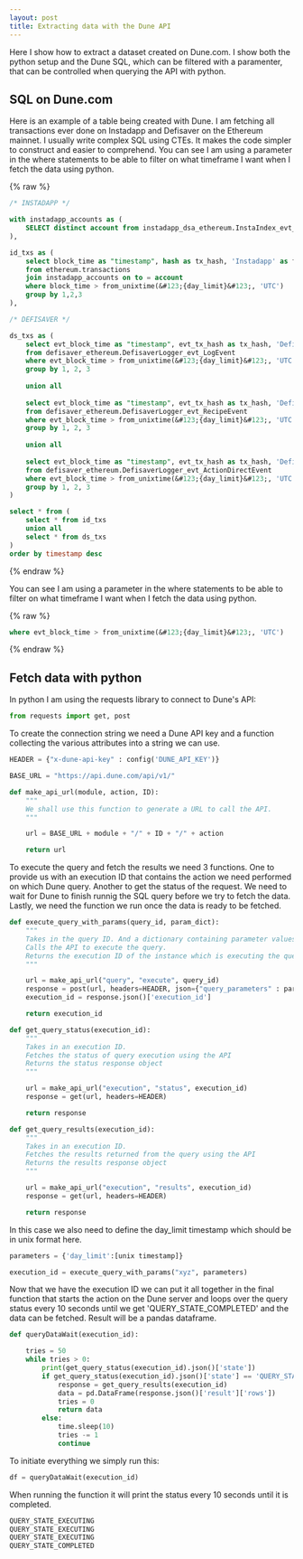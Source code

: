 ```yaml
---
layout: post
title: Extracting data with the Dune API
---
```


Here I show how to extract a dataset created on Dune.com. I show both the python setup and the Dune SQL, which can be filtered with a paramenter, that can be controlled when querying the API with python.

## SQL on Dune.com

Here is an example of a table being created with Dune. I am fetching all transactions ever done on Instadapp and Defisaver on the Ethereum mainnet.
I usually write complex SQL using CTEs. It makes the code simpler to construct and easier to comprehend. 
You can see I am using a parameter in the where statements to be able to filter on what timeframe I want when I fetch the data using python.

{% raw %}
```sql
/* INSTADAPP */

with instadapp_accounts as (
    SELECT distinct account from instadapp_dsa_ethereum.InstaIndex_evt_LogAccountCreated
),

id_txs as (
    select block_time as "timestamp", hash as tx_hash, 'Instadapp' as frontend
    from ethereum.transactions
    join instadapp_accounts on to = account
    where block_time > from_unixtime(&#123;{day_limit}&#123;, 'UTC')
    group by 1,2,3
),

/* DEFISAVER */

ds_txs as (
    select evt_block_time as "timestamp", evt_tx_hash as tx_hash, 'Defisaver' as frontend
    from defisaver_ethereum.DefisaverLogger_evt_LogEvent
    where evt_block_time > from_unixtime(&#123;{day_limit}&#123;, 'UTC')
    group by 1, 2, 3
    
    union all
    
    select evt_block_time as "timestamp", evt_tx_hash as tx_hash, 'Defisaver' as frontend
    from defisaver_ethereum.DefisaverLogger_evt_RecipeEvent
    where evt_block_time > from_unixtime(&#123;{day_limit}&#123;, 'UTC')
    group by 1, 2, 3
    
    union all
    
    select evt_block_time as "timestamp", evt_tx_hash as tx_hash, 'Defisaver' as frontend
    from defisaver_ethereum.DefisaverLogger_evt_ActionDirectEvent
    where evt_block_time > from_unixtime(&#123;{day_limit}&#123;, 'UTC')
    group by 1, 2, 3
)

select * from (
    select * from id_txs
    union all
    select * from ds_txs
)
order by timestamp desc
```
{% endraw %}

You can see I am using a parameter in the where statements to be able to filter on what timeframe I want when I fetch the data using python.

{% raw %}
```sql
where evt_block_time > from_unixtime(&#123;{day_limit}&#123;, 'UTC')
```
{% endraw %}

## Fetch data with python

In python I am using the requests library to connect to Dune's API:

```python
from requests import get, post
```

To create the connection string we need a Dune API key and a function collecting the various attributes into a string we can use.

```python
HEADER = {"x-dune-api-key" : config('DUNE_API_KEY')}
```

```python
BASE_URL = "https://api.dune.com/api/v1/"

def make_api_url(module, action, ID):
    """
    We shall use this function to generate a URL to call the API.
    """

    url = BASE_URL + module + "/" + ID + "/" + action

    return url
```

To execute the query and fetch the results we need 3 functions. One to provide us with an execution ID that contains the action we need performed on which Dune query.
Another to get the status of the request. We need to wait for Dune to finish runnig the SQL query before we try to fetch the data.
Lastly, we need the function we run once the data is ready to be fetched.

```python
def execute_query_with_params(query_id, param_dict):
    """
    Takes in the query ID. And a dictionary containing parameter values.
    Calls the API to execute the query.
    Returns the execution ID of the instance which is executing the query.
    """

    url = make_api_url("query", "execute", query_id)
    response = post(url, headers=HEADER, json={"query_parameters" : param_dict})
    execution_id = response.json()['execution_id']

    return execution_id

def get_query_status(execution_id):
    """
    Takes in an execution ID.
    Fetches the status of query execution using the API
    Returns the status response object
    """

    url = make_api_url("execution", "status", execution_id)
    response = get(url, headers=HEADER)

    return response

def get_query_results(execution_id):
    """
    Takes in an execution ID.
    Fetches the results returned from the query using the API
    Returns the results response object
    """

    url = make_api_url("execution", "results", execution_id)
    response = get(url, headers=HEADER)

    return response
```

In this case we also need to define the day_limit timestamp which should be in unix format here.

```python
parameters = {'day_limit':[unix timestamp]}
```
```python
execution_id = execute_query_with_params("xyz", parameters)
```

Now that we have the execution ID we can put it all together in the final function that starts the action on the Dune server and loops over the query status every 10 seconds until we get 'QUERY_STATE_COMPLETED' and the data can be fetched. Result will be a pandas dataframe.

```python
def queryDataWait(execution_id):

    tries = 50
    while tries > 0:
        print(get_query_status(execution_id).json()['state'])
        if get_query_status(execution_id).json()['state'] == 'QUERY_STATE_COMPLETED':
            response = get_query_results(execution_id)
            data = pd.DataFrame(response.json()['result']['rows'])
            tries = 0
            return data
        else:
            time.sleep(10) 
            tries -= 1                
            continue
```

To initiate everything we simply run this:

```python
df = queryDataWait(execution_id)
```

When running the function it will print the status every 10 seconds until it is completed.

```python
QUERY_STATE_EXECUTING
QUERY_STATE_EXECUTING
QUERY_STATE_EXECUTING
QUERY_STATE_COMPLETED
```